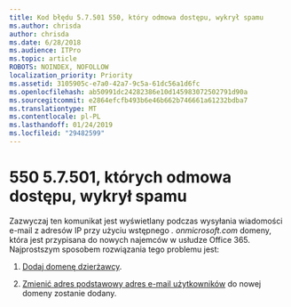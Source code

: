 ```yaml
---
title: Kod błędu 5.7.501 550, który odmowa dostępu, wykrył spamu
ms.author: chrisda
author: chrisda
ms.date: 6/28/2018
ms.audience: ITPro
ms.topic: article
ROBOTS: NOINDEX, NOFOLLOW
localization_priority: Priority
ms.assetid: 3105905c-e7a0-42a7-9c5a-61dc56a1d6fc
ms.openlocfilehash: ab50991dc24282386e10d145983072502791d90a
ms.sourcegitcommit: e2864efcfb493b6e46b662b746661a61232bdba7
ms.translationtype: MT
ms.contentlocale: pl-PL
ms.lasthandoff: 01/24/2019
ms.locfileid: "29482599"
---
```

# <a name="550-57501-access-denied-spam-abuse-detected"></a>550 5.7.501, których odmowa dostępu, wykrył spamu

Zazwyczaj ten komunikat jest wyświetlany podczas wysyłania wiadomości e-mail z adresów IP przy użyciu wstępnego *. onmicrosoft.com* domeny, która jest przypisana do nowych najemców w usłudze Office 365. Najprostszym sposobem rozwiązania tego problemu jest: 
  
1. [Dodaj domenę dzierżawcy](https://support.office.com/article/6383f56d-3d09-4dcb-9b41-b5f5a5efd611.aspx).
    
2. [Zmienić adres podstawowy adres e-mail użytkowników](https://support.office.com/article/fb5ac074-e203-4e1f-9843-b9d1a3e03297.aspx) do nowej domeny zostanie dodany. 
    

